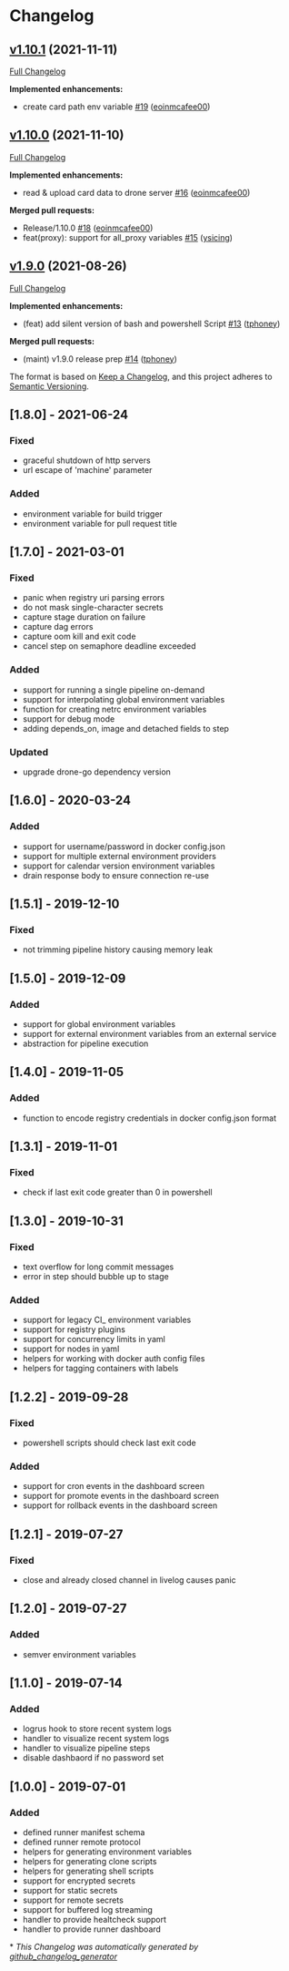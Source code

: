 # Changelog

## [v1.10.1](https://github.com/drone/runner-go/tree/v1.10.1) (2021-11-11)

[Full Changelog](https://github.com/drone/runner-go/compare/v1.10.0...v1.10.1)

**Implemented enhancements:**

- create card path env variable [\#19](https://github.com/drone/runner-go/pull/19) ([eoinmcafee00](https://github.com/eoinmcafee00))

## [v1.10.0](https://github.com/drone/runner-go/tree/v1.10.0) (2021-11-10)

[Full Changelog](https://github.com/drone/runner-go/compare/v1.9.0...v1.10.0)

**Implemented enhancements:**

- read & upload card data to drone server [\#16](https://github.com/drone/runner-go/pull/16) ([eoinmcafee00](https://github.com/eoinmcafee00))

**Merged pull requests:**

- Release/1.10.0 [\#18](https://github.com/drone/runner-go/pull/18) ([eoinmcafee00](https://github.com/eoinmcafee00))
- feat\(proxy\): support for all\_proxy variables [\#15](https://github.com/drone/runner-go/pull/15) ([ysicing](https://github.com/ysicing))

## [v1.9.0](https://github.com/drone/runner-go/tree/v1.9.0) (2021-08-26)

[Full Changelog](https://github.com/drone/runner-go/compare/v1.8.0...v1.9.0)

**Implemented enhancements:**

- \(feat\) add silent version of bash and powershell Script [\#13](https://github.com/drone/runner-go/pull/13) ([tphoney](https://github.com/tphoney))

**Merged pull requests:**

- \(maint\) v1.9.0 release prep [\#14](https://github.com/drone/runner-go/pull/14) ([tphoney](https://github.com/tphoney))

The format is based on [Keep a Changelog](https://keepachangelog.com/en/1.0.0/),
and this project adheres to [Semantic Versioning](https://semver.org/spec/v2.0.0.html).

## [1.8.0] - 2021-06-24
### Fixed
- graceful shutdown of http servers
- url escape of 'machine' parameter

### Added
- environment variable for build trigger
- environment variable for pull request title

## [1.7.0] - 2021-03-01
### Fixed
- panic when registry uri parsing errors
- do not mask single-character secrets
- capture stage duration on failure
- capture dag errors
- capture oom kill and exit code
- cancel step on semaphore deadline exceeded

### Added
- support for running a single pipeline on-demand
- support for interpolating global environment variables
- function for creating netrc environment variables
- support for debug mode
- adding depends_on, image and detached fields to step

### Updated
- upgrade drone-go dependency version

## [1.6.0] - 2020-03-24
### Added
- support for username/password in docker config.json
- support for multiple external environment providers
- support for calendar version environment variables
- drain response body to ensure connection re-use

## [1.5.1] - 2019-12-10
### Fixed
- not trimming pipeline history causing memory leak

## [1.5.0] - 2019-12-09
### Added
- support for global environment variables
- support for external environment variables from an external service
- abstraction for pipeline execution

## [1.4.0] - 2019-11-05
### Added
- function to encode registry credentials in docker config.json format

## [1.3.1] - 2019-11-01
### Fixed
- check if last exit code greater than 0 in powershell

## [1.3.0] - 2019-10-31
### Fixed
- text overflow for long commit messages
- error in step should bubble up to stage

### Added
- support for legacy CI_ environment variables
- support for registry plugins
- support for concurrency limits in yaml
- support for nodes in yaml
- helpers for working with docker auth config files
- helpers for tagging containers with labels

## [1.2.2] - 2019-09-28
### Fixed
- powershell scripts should check last exit code

### Added
- support for cron events in the dashboard screen
- support for promote events in the dashboard screen
- support for rollback events in the dashboard screen

## [1.2.1] - 2019-07-27
### Fixed
- close and already closed channel in livelog causes panic

## [1.2.0] - 2019-07-27
### Added
- semver environment variables

## [1.1.0] - 2019-07-14
### Added
- logrus hook to store recent system logs
- handler to visualize recent system logs
- handler to visualize pipeline steps
- disable dashbaord if no password set

## [1.0.0] - 2019-07-01
### Added
- defined runner manifest schema
- defined runner remote protocol
- helpers for generating environment variables
- helpers for generating clone scripts
- helpers for generating shell scripts
- support for encrypted secrets
- support for static secrets
- support for remote secrets
- support for buffered log streaming
- handler to provide healtcheck support
- handler to provide runner dashboard


\* *This Changelog was automatically generated by [github_changelog_generator](https://github.com/github-changelog-generator/github-changelog-generator)*
